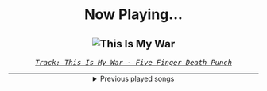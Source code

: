 <div align="center"> 
<h1>Now Playing...</h1>

![This Is My War](https://i.scdn.co/image/ab67616d00001e024804f1513736e5e2b3e053dc)
--
_<samp><a href="https://open.spotify.com/track/4aWL4YCyNJ64m7Rd2OqBwj">Track: This Is My War - Five Finger Death Punch</a></samp>_

<div style="border: 1px #4B5054 solid"></div>
<details>
  <summary>
    Previous played songs
  </summary>
  <table>
    <thead>
      <tr>
        <th>
          Artist
        </th>
        <th>
          Song
        </th>
        <th>
          Link
        </th>
      </tr>
    </thead>
    <tbody>
      <tr><td>Five Finger Death Punch</td><td>This Is My War</td><td><a href="https://open.spotify.com/track/4aWL4YCyNJ64m7Rd2OqBwj">https://open.spotify.com/track/4aWL4YCyNJ64m7Rd2OqBwj</a></td></tr><tr><td>Five Finger Death Punch</td><td>Bottom of The Top</td><td><a href="https://open.spotify.com/track/4MCko2lInqpb0hKRZxRdGz">https://open.spotify.com/track/4MCko2lInqpb0hKRZxRdGz</a></td></tr><tr><td>Five Finger Death Punch</td><td>Dying Breed</td><td><a href="https://open.spotify.com/track/0OSY9huR0iAWjRamqeWtyo">https://open.spotify.com/track/0OSY9huR0iAWjRamqeWtyo</a></td></tr><tr><td>Five Finger Death Punch</td><td>Jekyll and Hyde</td><td><a href="https://open.spotify.com/track/6efSwlK3LOlWOeKK9xlUKF">https://open.spotify.com/track/6efSwlK3LOlWOeKK9xlUKF</a></td></tr><tr><td>Five Finger Death Punch</td><td>Welcome To The Circus</td><td><a href="https://open.spotify.com/track/1linrfCmITmQHs4enAxTUY">https://open.spotify.com/track/1linrfCmITmQHs4enAxTUY</a></td></tr><tr><td>Five Finger Death Punch</td><td>Inside Out</td><td><a href="https://open.spotify.com/track/163Kb2pSLLduhfbO6Zn0sL">https://open.spotify.com/track/163Kb2pSLLduhfbO6Zn0sL</a></td></tr><tr><td>Five Finger Death Punch</td><td>Burn MF</td><td><a href="https://open.spotify.com/track/1wF63HajppiUOdcAbp7YHh">https://open.spotify.com/track/1wF63HajppiUOdcAbp7YHh</a></td></tr><tr><td>Five Finger Death Punch</td><td>Burn MF</td><td><a href="https://open.spotify.com/track/1wF63HajppiUOdcAbp7YHh">https://open.spotify.com/track/1wF63HajppiUOdcAbp7YHh</a></td></tr><tr><td>Five Finger Death Punch</td><td>Roll Dem Bones</td><td><a href="https://open.spotify.com/track/2EwMqSMpU9nTkdB0pIExdX">https://open.spotify.com/track/2EwMqSMpU9nTkdB0pIExdX</a></td></tr><tr><td>Five Finger Death Punch</td><td>This Is War</td><td><a href="https://open.spotify.com/track/5IiBFYMJEvFznr2IZvOgwg">https://open.spotify.com/track/5IiBFYMJEvFznr2IZvOgwg</a></td></tr><tr><td>Harper</td><td>Weight Of The World (feat. We Came As Romans & Brand Of Sacrifice)</td><td><a href="https://open.spotify.com/track/3q9ZMDGbCBKQ7rfChHolXO">https://open.spotify.com/track/3q9ZMDGbCBKQ7rfChHolXO</a></td></tr><tr><td>Thousand Foot Krutch</td><td>Down</td><td><a href="https://open.spotify.com/track/0zii0X1FbSJUWtKsZBcRkl">https://open.spotify.com/track/0zii0X1FbSJUWtKsZBcRkl</a></td></tr><tr><td>Thousand Foot Krutch</td><td>Down - 2023</td><td><a href="https://open.spotify.com/track/37ilbELMZjESxLK1mbU978">https://open.spotify.com/track/37ilbELMZjESxLK1mbU978</a></td></tr><tr><td>Thy Art Is Murder</td><td>Blood Throne</td><td><a href="https://open.spotify.com/track/5F5q6UFrE4bdBSf4iPJKS6">https://open.spotify.com/track/5F5q6UFrE4bdBSf4iPJKS6</a></td></tr><tr><td>Thy Art Is Murder</td><td>Blood Throne</td><td><a href="https://open.spotify.com/track/5F5q6UFrE4bdBSf4iPJKS6">https://open.spotify.com/track/5F5q6UFrE4bdBSf4iPJKS6</a></td></tr><tr><td>Thy Art Is Murder</td><td>Blood Throne</td><td><a href="https://open.spotify.com/track/5F5q6UFrE4bdBSf4iPJKS6">https://open.spotify.com/track/5F5q6UFrE4bdBSf4iPJKS6</a></td></tr><tr><td>Thy Art Is Murder</td><td>Blood Throne</td><td><a href="https://open.spotify.com/track/5F5q6UFrE4bdBSf4iPJKS6">https://open.spotify.com/track/5F5q6UFrE4bdBSf4iPJKS6</a></td></tr><tr><td>Thy Art Is Murder</td><td>Blood Throne</td><td><a href="https://open.spotify.com/track/5F5q6UFrE4bdBSf4iPJKS6">https://open.spotify.com/track/5F5q6UFrE4bdBSf4iPJKS6</a></td></tr><tr><td>Thy Art Is Murder</td><td>Blood Throne</td><td><a href="https://open.spotify.com/track/5F5q6UFrE4bdBSf4iPJKS6">https://open.spotify.com/track/5F5q6UFrE4bdBSf4iPJKS6</a></td></tr><tr><td>Thy Art Is Murder</td><td>Blood Throne</td><td><a href="https://open.spotify.com/track/5F5q6UFrE4bdBSf4iPJKS6">https://open.spotify.com/track/5F5q6UFrE4bdBSf4iPJKS6</a></td></tr>
    </tbody>
  </table>
</details>

</div>
